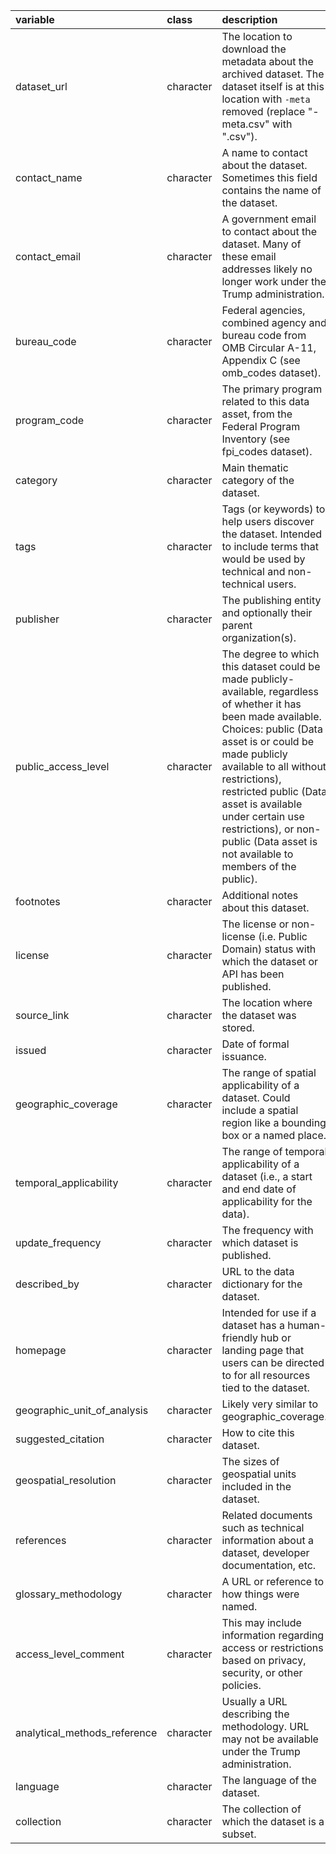 |variable                     |class     |description                           |
|:----------------------------|:---------|:-------------------------------------|
|dataset_url                  |character |The location to download the metadata about the archived dataset. The dataset itself is at this location with `-meta` removed (replace "-meta.csv" with ".csv"). |
|contact_name                 |character |A name to contact about the dataset. Sometimes this field contains the name of the dataset. |
|contact_email                |character |A government email to contact about the dataset. Many of these email addresses likely no longer work under the Trump administration. |
|bureau_code                  |character |Federal agencies, combined agency and bureau code from OMB Circular A-11, Appendix C (see omb_codes dataset). |
|program_code                 |character |The primary program related to this data asset, from the Federal Program Inventory (see fpi_codes dataset). |
|category                     |character |Main thematic category of the dataset. |
|tags                         |character |Tags (or keywords) to help users discover the dataset. Intended to include terms that would be used by technical and non-technical users. |
|publisher                    |character |The publishing entity and optionally their parent organization(s). |
|public_access_level          |character |The degree to which this dataset could be made publicly-available, regardless of whether it has been made available. Choices: public (Data asset is or could be made publicly available to all without restrictions), restricted public (Data asset is available under certain use restrictions), or non-public (Data asset is not available to members of the public). |
|footnotes                    |character |Additional notes about this dataset. |
|license                      |character |The license or non-license (i.e. Public Domain) status with which the dataset or API has been published. |
|source_link                  |character |The location where the dataset was stored. |
|issued                       |character |Date of formal issuance. |
|geographic_coverage          |character |The range of spatial applicability of a dataset. Could include a spatial region like a bounding box or a named place. |
|temporal_applicability       |character |The range of temporal applicability of a dataset (i.e., a start and end date of applicability for the data). |
|update_frequency             |character |The frequency with which dataset is published. |
|described_by                 |character |URL to the data dictionary for the dataset. |
|homepage                     |character |Intended for use if a dataset has a human-friendly hub or landing page that users can be directed to for all resources tied to the dataset. |
|geographic_unit_of_analysis  |character |Likely very similar to geographic_coverage. |
|suggested_citation           |character |How to cite this dataset. |
|geospatial_resolution        |character |The sizes of geospatial units included in the dataset. |
|references                   |character |Related documents such as technical information about a dataset, developer documentation, etc. |
|glossary_methodology         |character |A URL or reference to how things were named. |
|access_level_comment         |character |This may include information regarding access or restrictions based on privacy, security, or other policies. |
|analytical_methods_reference |character |Usually a URL describing the methodology. URL may not be available under the Trump administration. |
|language                     |character |The language of the dataset. |
|collection                   |character |The collection of which the dataset is a subset. |
